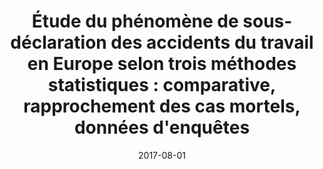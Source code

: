 ---
title: "Étude du phénomène de sous-déclaration des accidents du travail en Europe selon trois méthodes statistiques : comparative, rapprochement des cas mortels, données d'enquêtes"
collection: publications
category: policy_reports
permalink: /publication/2017_at_eurogip
date: 2017-08-01
venue: 'Eurogip'
paperurl: 'https://eurogip.fr/wp-content/uploads/2017/05/Eurogip_Sous-declaration-accidents-du-travail-en-Europe.pdf'
bibtexurl: '/files/bibtex_2017_eurogip.bib'
---